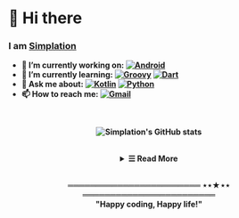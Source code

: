 <h1>
	👋 Hi there
</h1>

<h3>
	<p>
		I am <b><a target="_blank" href="http://www.simplation.wang/">Simplation</a>
	</p>
</h3>

- 🔭 I’m currently working on: <a href="https://github.com/Simplation?tab=repositories" target="_blank"><img alt="Android" src="https://img.shields.io/badge/-Android-1572B6?style=flat-square&logo=Android&logoColor=white"></a>
- 🌱 I’m currently learning: <a href="https://github.com/Simplation?tab=repositories" target="_blank"><img alt="Groovy" src="https://img.shields.io/badge/-Groovy-E34F26?style=flat-square&logo=Groovy&logoColor=white"></a> <a href="https://github.com/Simplation?tab=repositories" target="_blank"><img alt="Dart" src="https://img.shields.io/badge/-Dart-F7DF1E?style=flat-square&logo=Dart&logoColor=white"></a>
- 💬 Ask me about: <a href="https://github.com/Simplation?tab=repositories" target="_blank"><img alt="Kotlin" src="https://img.shields.io/badge/-Kotlin-9b3675?style=flat-square&logo=Kotlin&logoColor=white"></a> <a href="https://github.com/Simplation?tab=repositories" target="_blank"><img alt="Python" src="https://img.shields.io/badge/-Python-A97BFF?style=flat-square&logo=Python&logoColor=white"></a>
- 📫 How to reach me: <a href="https://mail.google.com/mail/u/0/?hl=zh-CN#inbox" target="_blank"><img alt="Gmail" src="https://img.shields.io/badge/-Gmail-EA4335?style=flat-square&logo=Gmail&logoColor=white"></a>

<br/>

<!-- Activity Widget -->

<p align="center">
  <img alt="Simplation's GitHub stats" src="https://github-readme-stats.vercel.app/api?username=Simplation&show_icons=true" />  
</p> 

<br/>

<details align="center">
  <summary> &#9776; Read More</summary>
    <br/>
      <p align="center">
        <br>
          <img alt="Top Langs" src="https://github-readme-stats.vercel.app/api/top-langs/?username=Simplation&hide=javascript,html" />       
      </p>
</details>
<br/>

<!-- Footer -->
<p align="center">
  ════════════════════════ ⋆⋆★⋆⋆ ════════════════════════
  <br>
  "Happy coding, Happy life!"
</p>
